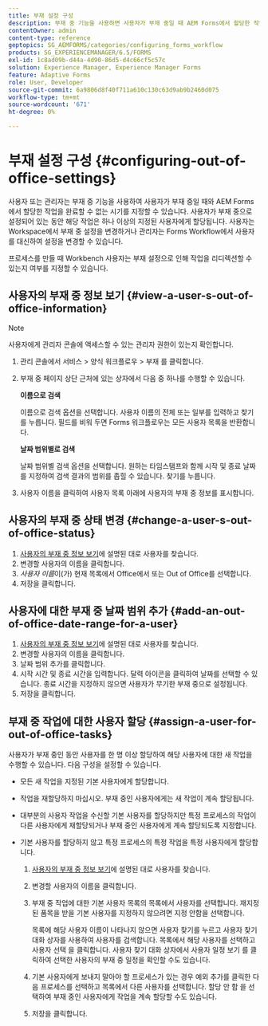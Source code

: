 ```yaml
---
title: 부재 설정 구성
description: 부재 중 기능을 사용하면 사용자가 부재 중일 때 AEM Forms에서 할당한 작업을 완료할 수 없는 시기를 지정할 수 있습니다.
contentOwner: admin
content-type: reference
geptopics: SG_AEMFORMS/categories/configuring_forms_workflow
products: SG_EXPERIENCEMANAGER/6.5/FORMS
exl-id: 1c8ad09b-d44a-4d90-86d5-d4c66cf5c57c
solution: Experience Manager, Experience Manager Forms
feature: Adaptive Forms
role: User, Developer
source-git-commit: 6a9806d8f40f711a610c130c63d9ab9b2460d075
workflow-type: tm+mt
source-wordcount: '671'
ht-degree: 0%

---
```


# 부재 설정 구성 {#configuring-out-of-office-settings}

사용자 또는 관리자는 부재 중 기능을 사용하여 사용자가 부재 중일 때와 AEM Forms에서 할당한 작업을 완료할 수 없는 시기를 지정할 수 있습니다. 사용자가 부재 중으로 설정되어 있는 동안 해당 작업은 하나 이상의 지정된 사용자에게 할당됩니다. 사용자는 Workspace에서 부재 중 설정을 변경하거나 관리자는 Forms Workflow에서 사용자를 대신하여 설정을 변경할 수 있습니다.

프로세스를 만들 때 Workbench 사용자는 부재 설정으로 인해 작업을 리디렉션할 수 있는지 여부를 지정할 수 있습니다.

## 사용자의 부재 중 정보 보기 {#view-a-user-s-out-of-office-information}

>[!NOTE]
> 
> 사용자에게 관리자 콘솔에 액세스할 수 있는 관리자 권한이 있는지 확인합니다.

1. 관리 콘솔에서 서비스 > 양식 워크플로우 > 부재 를 클릭합니다.
1. 부재 중 페이지 상단 근처에 있는 상자에서 다음 중 하나를 수행할 수 있습니다.

   **이름으로 검색**

   이름으로 검색 옵션을 선택합니다. 사용자 이름의 전체 또는 일부를 입력하고 찾기를 누릅니다. 필드를 비워 두면 Forms 워크플로우는 모든 사용자 목록을 반환합니다.

   **날짜 범위별로 검색**

   날짜 범위별 검색 옵션을 선택합니다. 원하는 타임스탬프와 함께 시작 및 종료 날짜를 지정하여 검색 결과의 범위를 좁힐 수 있습니다. 찾기를 누릅니다.

1. 사용자 이름을 클릭하여 사용자 목록 아래에 사용자의 부재 중 정보를 표시합니다.

## 사용자의 부재 중 상태 변경 {#change-a-user-s-out-of-office-status}

1. [사용자의 부재 중 정보 보기](configuring-out-office-settings.md#view-a-user-s-out-of-office-information)에 설명된 대로 사용자를 찾습니다.
1. 변경할 사용자의 이름을 클릭합니다.
1. *사용자 이름*&#x200B;이(가) 현재 목록에서 Office에서 또는 Out of Office를 선택합니다.
1. 저장을 클릭합니다.

## 사용자에 대한 부재 중 날짜 범위 추가 {#add-an-out-of-office-date-range-for-a-user}

1. [사용자의 부재 중 정보 보기](configuring-out-office-settings.md#view-a-user-s-out-of-office-information)에 설명된 대로 사용자를 찾습니다.
1. 변경할 사용자의 이름을 클릭합니다.
1. 날짜 범위 추가를 클릭합니다.
1. 시작 시간 및 종료 시간을 입력합니다. 달력 아이콘을 클릭하여 날짜를 선택할 수 있습니다. 종료 시간을 지정하지 않으면 사용자가 무기한 부재 중으로 설정됩니다.
1. 저장을 클릭합니다.

## 부재 중 작업에 대한 사용자 할당 {#assign-a-user-for-out-of-office-tasks}

사용자가 부재 중인 동안 사용자를 한 명 이상 할당하여 해당 사용자에 대한 새 작업을 수행할 수 있습니다. 다음 구성을 설정할 수 있습니다.

* 모든 새 작업을 지정된 기본 사용자에게 할당합니다.
* 작업을 재할당하지 마십시오. 부재 중인 사용자에게는 새 작업이 계속 할당됩니다.
* 대부분의 사용자 작업을 수신할 기본 사용자를 할당하지만 특정 프로세스의 작업이 다른 사용자에게 재할당되거나 부재 중인 사용자에게 계속 할당되도록 지정합니다.
* 기본 사용자를 할당하지 않고 특정 프로세스의 특정 작업을 특정 사용자에게 할당합니다.

   1. [사용자의 부재 중 정보 보기](configuring-out-office-settings.md#view-a-user-s-out-of-office-information)에 설명된 대로 사용자를 찾습니다.
   1. 변경할 사용자의 이름을 클릭합니다.
   1. 부재 중 작업에 대한 기본 사용자 목록의 목록에서 사용자를 선택합니다. 재지정된 품목을 받을 기본 사용자를 지정하지 않으려면 지정 안함을 선택합니다.

      목록에 해당 사용자 이름이 나타나지 않으면 사용자 찾기를 누르고 사용자 찾기 대화 상자를 사용하여 사용자를 검색합니다. 목록에서 해당 사용자를 선택하고 사용자 선택 을 클릭합니다. 사용자 찾기 대화 상자에서 사용자 일정 보기 를 클릭하여 선택한 사용자의 부재 중 일정을 확인할 수도 있습니다.

   1. 기본 사용자에게 보내지 말아야 할 프로세스가 있는 경우 예외 추가를 클릭한 다음 프로세스를 선택하고 목록에서 다른 사용자를 선택합니다. 할당 안 함 을 선택하여 부재 중인 사용자에게 작업을 계속 할당할 수도 있습니다.
   1. 저장을 클릭합니다.
